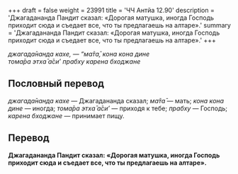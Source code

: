 +++
draft = false
weight = 23991
title = 'ЧЧ Антйа 12.90'
description = 'Джагадананда Пандит сказал: «Дорогая матушка, иногда Господь приходит сюда и съедает все, что ты предлагаешь на алтаре».'
summary = 'Джагадананда Пандит сказал: «Дорогая матушка, иногда Господь приходит сюда и съедает все, что ты предлагаешь на алтаре».'
+++

_джагада̄нанда кахе, — “ма̄та̄, кона кона дине  
тома̄ра этха̄ а̄си’ прабху карена бходжане_

## Пословный перевод

_джагада̄нанда_ _кахе_ — Джагадананда сказал; _ма̄та̄_ — мать; _кона_ _кона_ _дине_ — иногда; _тома̄ра_ _этха̄_ _а̄си’_ — приходя к тебе; _прабху_ — Господь; _карена_ _бходжане_ — принимает пищу.

## Перевод

**Джагадананда Пандит сказал: «Дорогая матушка, иногда Господь приходит сюда и съедает все, что ты предлагаешь на алтаре».**
